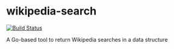 # wikipedia-search
[![Build Status](https://travis-ci.org/corybuecker/wikipedia-search.svg?branch=master)](https://travis-ci.org/corybuecker/wikipedia-search)

A Go-based tool to return Wikipedia searches in a data structure

